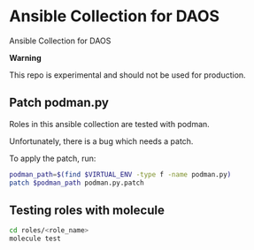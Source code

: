 # Ansible Collection for DAOS

Ansible Collection for DAOS

**Warning**

This repo is experimental and should not be used for production.

## Patch podman.py

Roles in this ansible collection are tested with podman.

Unfortunately, there is a bug which needs a patch.

To apply the patch, run:

```bash
podman_path=$(find $VIRTUAL_ENV -type f -name podman.py)
patch $podman_path podman.py.patch
```

## Testing roles with molecule

```bash
cd roles/<role_name>
molecule test
```
